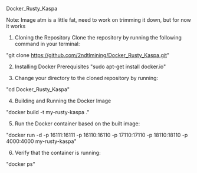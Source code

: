 Docker_Rusty_Kaspa

Note: Image atm is a little fat, need to work on trimming it down, but for now it works


1. Cloning the Repository
Clone the repository by running the following command in your terminal:

"git clone https://github.com/2ndtlmining/Docker_Rusty_Kaspa.git"

2. Installing Docker Prerequisites
"sudo apt-get install docker.io"

3. Change your directory to the cloned repository by running:

"cd Docker_Rusty_Kaspa"

4. Building and Running the Docker Image

"docker build -t my-rusty-kaspa ."

5. Run the Docker container based on the built image:

"docker run -d -p 16111:16111 -p 16110:16110 -p 17110:17110 -p 18110:18110 -p 4000:4000 my-rusty-kaspa"

6. Verify that the container is running:

"docker ps"

